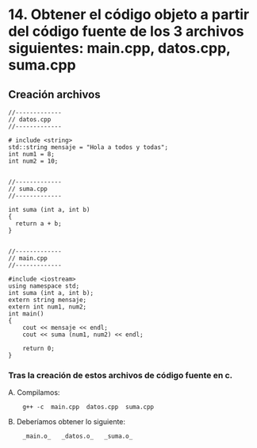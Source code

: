 # 14. Obtener el código objeto a partir del código fuente de los 3 archivos siguientes: main.cpp, datos.cpp, suma.cpp

## Creación archivos

    //-------------
    // datos.cpp
    //-------------

    # include <string>
    std::string mensaje = "Hola a todos y todas";
    int num1 = 8;
    int num2 = 10;


    //-------------
    // suma.cpp
    //-------------

    int suma (int a, int b) 
    {
      return a + b;
    }


    //-------------
    // main.cpp
    //-------------

    #include <iostream>
    using namespace std;
    int suma (int a, int b);
    extern string mensaje;
    extern int num1, num2;
    int main()
    {
        cout << mensaje << endl;
        cout << suma (num1, num2) << endl;
      
        return 0;
    }  

### Tras la creación de estos archivos de código fuente en c.

A. Compilamos:

        g++ -c  main.cpp  datos.cpp  suma.cpp
        
B. Deberíamos obtener lo siguiente:

        _main.o_   _datos.o_   _suma.o_
